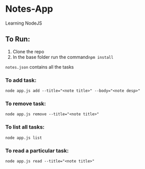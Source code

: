 # Notes-App
Learning NodeJS

## To Run:

1. Clone the repo
2. In the base folder run the command`npm install`

`notes.json` contains all the tasks

### To add task:

`node app.js add --title="<note title>" --body="<note desp>"`

### To remove task:

`node app.js remove --title="<note title>"`

### To list all tasks:

`node app.js list`

### To read a particular task:

`node app.js read --title="<note title>"`
